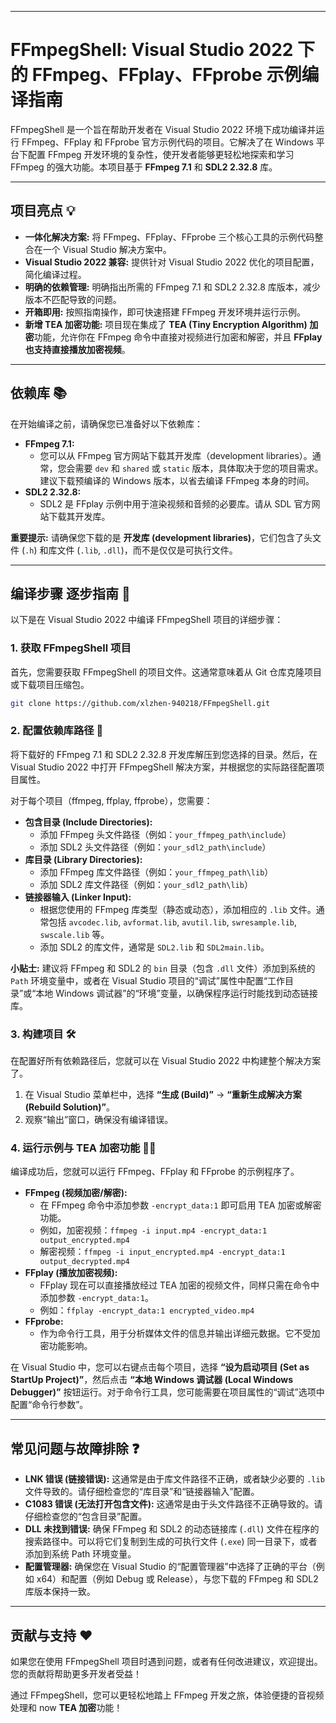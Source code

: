 -----

# FFmpegShell: Visual Studio 2022 下的 FFmpeg、FFplay、FFprobe 示例编译指南

FFmpegShell 是一个旨在帮助开发者在 Visual Studio 2022 环境下成功编译并运行 FFmpeg、FFplay 和 FFprobe 官方示例代码的项目。它解决了在 Windows 平台下配置 FFmpeg 开发环境的复杂性，使开发者能够更轻松地探索和学习 FFmpeg 的强大功能。本项目基于 **FFmpeg 7.1** 和 **SDL2 2.32.8** 库。

-----

## 项目亮点 💡

  * **一体化解决方案:** 将 FFmpeg、FFplay、FFprobe 三个核心工具的示例代码整合在一个 Visual Studio 解决方案中。
  * **Visual Studio 2022 兼容:** 提供针对 Visual Studio 2022 优化的项目配置，简化编译过程。
  * **明确的依赖管理:** 明确指出所需的 FFmpeg 7.1 和 SDL2 2.32.8 库版本，减少版本不匹配导致的问题。
  * **开箱即用:** 按照指南操作，即可快速搭建 FFmpeg 开发环境并运行示例。
  * **新增 TEA 加密功能:** 项目现在集成了 **TEA (Tiny Encryption Algorithm) 加密**功能，允许你在 FFmpeg 命令中直接对视频进行加密和解密，并且 **FFplay 也支持直接播放加密视频**。

-----

## 依赖库 📚

在开始编译之前，请确保您已准备好以下依赖库：

  * **FFmpeg 7.1:**
      * 您可以从 FFmpeg 官方网站下载其开发库（development libraries）。通常，您会需要 `dev` 和 `shared` 或 `static` 版本，具体取决于您的项目需求。建议下载预编译的 Windows 版本，以省去编译 FFmpeg 本身的时间。
  * **SDL2 2.32.8:**
      * SDL2 是 FFplay 示例中用于渲染视频和音频的必要库。请从 SDL 官方网站下载其开发库。

**重要提示:** 请确保您下载的是 **开发库 (development libraries)**，它们包含了头文件 (`.h`) 和库文件 (`.lib`, `.dll`)，而不是仅仅是可执行文件。

-----

## 编译步骤 逐步指南 🚀

以下是在 Visual Studio 2022 中编译 FFmpegShell 项目的详细步骤：

### 1\. 获取 FFmpegShell 项目

首先，您需要获取 FFmpegShell 的项目文件。这通常意味着从 Git 仓库克隆项目或下载项目压缩包。

```bash
git clone https://github.com/xlzhen-940218/FFmpegShell.git
```

### 2\. 配置依赖库路径 📂

将下载好的 FFmpeg 7.1 和 SDL2 2.32.8 开发库解压到您选择的目录。然后，在 Visual Studio 2022 中打开 FFmpegShell 解决方案，并根据您的实际路径配置项目属性。

对于每个项目（ffmpeg, ffplay, ffprobe），您需要：

  * **包含目录 (Include Directories):**
      * 添加 FFmpeg 头文件路径（例如：`your_ffmpeg_path\include`）
      * 添加 SDL2 头文件路径（例如：`your_sdl2_path\include`）
  * **库目录 (Library Directories):**
      * 添加 FFmpeg 库文件路径（例如：`your_ffmpeg_path\lib`）
      * 添加 SDL2 库文件路径（例如：`your_sdl2_path\lib`）
  * **链接器输入 (Linker Input):**
      * 根据您使用的 FFmpeg 库类型（静态或动态），添加相应的 `.lib` 文件。通常包括 `avcodec.lib`, `avformat.lib`, `avutil.lib`, `swresample.lib`, `swscale.lib` 等。
      * 添加 SDL2 的库文件，通常是 `SDL2.lib` 和 `SDL2main.lib`。

**小贴士:** 建议将 FFmpeg 和 SDL2 的 `bin` 目录（包含 `.dll` 文件）添加到系统的 `Path` 环境变量中，或者在 Visual Studio 项目的“调试”属性中配置“工作目录”或“本地 Windows 调试器”的“环境”变量，以确保程序运行时能找到动态链接库。

### 3\. 构建项目 🛠️

在配置好所有依赖路径后，您就可以在 Visual Studio 2022 中构建整个解决方案了。

1.  在 Visual Studio 菜单栏中，选择 **“生成 (Build)”** -\> **“重新生成解决方案 (Rebuild Solution)”**。
2.  观察“输出”窗口，确保没有编译错误。

### 4\. 运行示例与 TEA 加密功能 🏃‍♂️

编译成功后，您就可以运行 FFmpeg、FFplay 和 FFprobe 的示例程序了。

  * **FFmpeg (视频加密/解密):**
      * 在 FFmpeg 命令中添加参数 `-encrypt_data:1` 即可启用 TEA 加密或解密功能。
      * 例如，加密视频：`ffmpeg -i input.mp4 -encrypt_data:1 output_encrypted.mp4`
      * 解密视频：`ffmpeg -i input_encrypted.mp4 -encrypt_data:1 output_decrypted.mp4`
  * **FFplay (播放加密视频):**
      * FFplay 现在可以直接播放经过 TEA 加密的视频文件，同样只需在命令中添加参数 `-encrypt_data:1`。
      * 例如：`ffplay -encrypt_data:1 encrypted_video.mp4`
  * **FFprobe:**
      * 作为命令行工具，用于分析媒体文件的信息并输出详细元数据。它不受加密功能影响。

在 Visual Studio 中，您可以右键点击每个项目，选择 **“设为启动项目 (Set as StartUp Project)”**，然后点击 **“本地 Windows 调试器 (Local Windows Debugger)”** 按钮运行。对于命令行工具，您可能需要在项目属性的“调试”选项中配置“命令行参数”。

-----

## 常见问题与故障排除 ❓

  * **LNK 错误 (链接错误):** 这通常是由于库文件路径不正确，或者缺少必要的 `.lib` 文件导致的。请仔细检查您的“库目录”和“链接器输入”配置。
  * **C1083 错误 (无法打开包含文件):** 这通常是由于头文件路径不正确导致的。请仔细检查您的“包含目录”配置。
  * **DLL 未找到错误:** 确保 FFmpeg 和 SDL2 的动态链接库 (`.dll`) 文件在程序的搜索路径中。可以将它们复制到生成的可执行文件 (`.exe`) 同一目录下，或者添加到系统 Path 环境变量。
  * **配置管理器:** 确保您在 Visual Studio 的“配置管理器”中选择了正确的平台（例如 x64）和配置（例如 Debug 或 Release），与您下载的 FFmpeg 和 SDL2 库版本保持一致。

-----

## 贡献与支持 ❤️

如果您在使用 FFmpegShell 项目时遇到问题，或者有任何改进建议，欢迎提出。您的贡献将帮助更多开发者受益！

通过 FFmpegShell，您可以更轻松地踏上 FFmpeg 开发之旅，体验便捷的音视频处理和 now **TEA 加密**功能！
